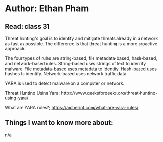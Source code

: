 # Author: Ethan Pham
## Read: class 31

Threat hunting's goal is to identify and mitigate threats already in a network as fast as possible. The difference is that threat hunting is a more proactive approach. 

The four types of rules are string-based, file metadata-based, hash-based, and network-based rules. String-based uses strings of text to identify malware. File metadata-based uses metadata to identify. Hash-based uses hashes to identify. Network-based uses network traffic data. 

YARA is used to detect malware on a computer or network. 


Threat Hunting Using Yara; https://www.geeksforgeeks.org/threat-hunting-using-yara/ 

What are YARA rules?; https://archerint.com/what-are-yara-rules/ 


## Things I want to know more about:
n/a
